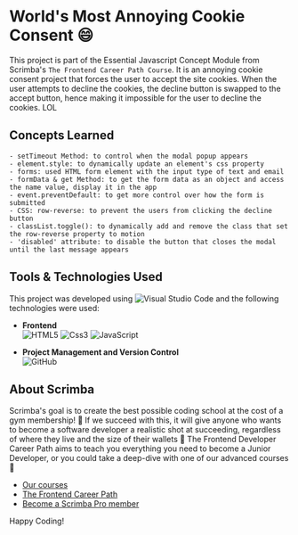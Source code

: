 # World's Most Annoying Cookie Consent 😄
This project is part of the Essential Javascript Concept Module from Scrimba's `The Frontend Career Path Course`. It is an annoying cookie consent project that forces the user to accept the site cookies. When the user attempts to decline the cookies, the decline button is swapped to the accept button, hence making it impossible for the user to decline the cookies. LOL 

## Concepts Learned

    - setTimeout Method: to control when the modal popup appears
    - element.style: to dynamically update an element's css property
    - forms: used HTML form element with the input type of text and email 
    - formData & get Method: to get the form data as an object and access the name value, display it in the app
    - event.preventDefault: to get more control over how the form is submitted
    - CSS: row-reverse: to prevent the users from clicking the decline button
    - classList.toggle(): to dynamically add and remove the class that set the row-reverse property to motion
    - 'disabled' attribute: to disable the button that closes the modal until the last message appears

## Tools & Technologies Used
This project was developed using ![Visual Studio Code](https://img.shields.io/badge/Visual%20Studio%20Code-0078d7.svg?style=for-the-badge&logo=visual-studio-code&logoColor=white) and the following technologies were used: <br/>


* __Frontend__<br/>
      ![HTML5](https://img.shields.io/badge/html5-%23E34F26.svg?style=for-the-badge&logo=html5&logoColor=white)
      ![Css3](https://img.shields.io/badge/css3-%231572B6.svg?style=for-the-badge&logo=css3&logoColor=white)
      ![JavaScript](https://img.shields.io/badge/javascript-%23323330.svg?style=for-the-badge&logo=javascript&logoColor=%23F7DF1E)


* __Project Management and Version Control__<br/>
        ![GitHub](https://img.shields.io/badge/github-%23121011.svg?style=for-the-badge&logo=github&logoColor=white)


## About Scrimba

Scrimba's goal is to create the best possible coding school at the cost of a gym membership! 💜
If we succeed with this, it will give anyone who wants to become a software developer a realistic shot at succeeding, regardless of where they live and the size of their wallets 🎉
The Frontend Developer Career Path aims to teach you everything you need to become a Junior Developer, or you could take a deep-dive with one of our advanced courses 🚀

- [Our courses](https://scrimba.com/allcourses)
- [The Frontend Career Path](https://scrimba.com/learn/frontend)
- [Become a Scrimba Pro member](https://scrimba.com/pricing)

Happy Coding!
